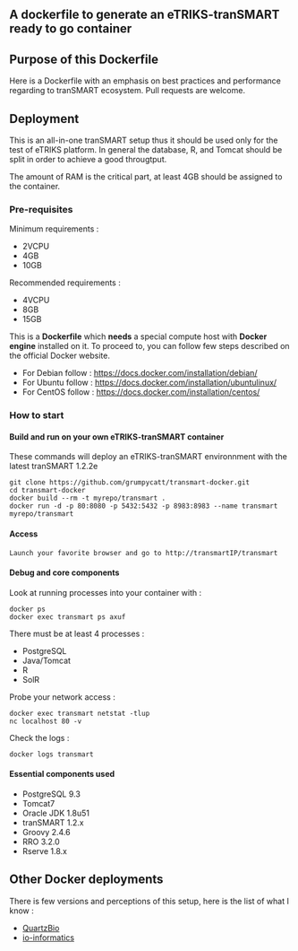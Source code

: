 ## A dockerfile to generate an eTRIKS-tranSMART ready to go container

## Purpose of this Dockerfile
Here is a Dockerfile with an emphasis on best practices and performance regarding to tranSMART ecosystem.
Pull requests are welcome.

## Deployment
This is an all-in-one tranSMART setup thus it should be used only for the test of eTRIKS platform.
In general the database, R, and Tomcat should be split in order to achieve a good througtput.

The amount of RAM is the critical part, at least 4GB should be assigned to the container.

### Pre-requisites

Minimum requirements :
- 2VCPU
- 4GB
- 10GB

Recommended requirements :
- 4VCPU
- 8GB
- 15GB

This is a **Dockerfile** which **needs** a special compute host with **Docker engine** installed on it. To proceed to, you can follow few steps described
on the official Docker website.

- For Debian follow : https://docs.docker.com/installation/debian/
- For Ubuntu follow : https://docs.docker.com/installation/ubuntulinux/
- For CentOS follow : https://docs.docker.com/installation/centos/

### How to start

#### Build and run on your own eTRIKS-tranSMART container

These commands will deploy an eTRIKS-tranSMART environnment with the latest tranSMART 1.2.2e

    git clone https://github.com/grumpycatt/transmart-docker.git
    cd transmart-docker
    docker build --rm -t myrepo/transmart .
    docker run -d -p 80:8080 -p 5432:5432 -p 8983:8983 --name transmart myrepo/transmart

#### Access

    Launch your favorite browser and go to http://transmartIP/transmart

#### Debug and core components

Look at running processes into your container with :

    docker ps
    docker exec transmart ps axuf

There must be at least 4 processes :
* PostgreSQL
* Java/Tomcat
* R
* SolR

Probe your network access :

    docker exec transmart netstat -tlup
    nc localhost 80 -v

Check the logs :

    docker logs transmart

#### Essential components used

* PostgreSQL 9.3
* Tomcat7
* Oracle JDK 1.8u51
* tranSMART 1.2.x
* Groovy 2.4.6
* RRO 3.2.0
* Rserve 1.8.x

## Other Docker deployments
There is few versions and perceptions of this setup, here is the list of what I know :
* [QuartzBio](https://github.com/quartzbio/transmart-docker)
* [io-informatics](https://github.com/io-informatics/transmart-docker)
